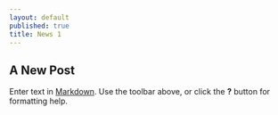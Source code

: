 ```yaml
---
layout: default
published: true
title: News 1
---
```

## A New Post

Enter text in [Markdown](http://daringfireball.net/projects/markdown/). Use the toolbar above, or click the **?** button for formatting help.
